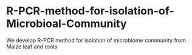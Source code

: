# R-PCR-method-for-isolation-of-Microbioal-Community
We develop R-PCR method for isolation of microbiome community from Maize leaf and roots
